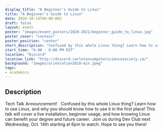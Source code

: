 ```yaml
---
display_title: "A Beginner's Guide to Linux"
title: "A Beginner's Guide to Linux"
date: 2020-10-14T00:00:00Z
draft: false
layout: event
poster: "images/event_posters/2020-2021/beginner_guide_to_linux.jpg"
poster_cover: "contain"
poster_position: "center"
short_description: "Confused by this whole Linux thing? Learn how to use Linux, and why you should know how to use it in the first place!⁣ This talk will cover a live installation, beginner usage, and how knowing Linux can benefit your degree and future career.⁣"
start_time: "6:00 - 8:00 PM EST"
location: "Discord"
location_link: "http://discord.carletoncomputersciencesociety.ca/"
background: "images/orientation2018-min.jpeg"
tags:
- academics
---
```


## Description

Tech Talk Announcement! ⁣
⁣
Confused by this whole Linux thing? Learn how to use Linux, and why you should know how to use it in the first place!⁣ This talk will cover a live installation, beginner usage, and how knowing Linux can benefit your degree and future career.⁣
⁣
Join us during Dev Club next Wednesday, Oct. 14th starting at 6pm to watch. Hope to see you there!